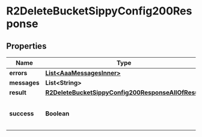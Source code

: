 

# R2DeleteBucketSippyConfig200Response


## Properties

| Name | Type | Description | Notes |
|------------ | ------------- | ------------- | -------------|
|**errors** | [**List&lt;AaaMessagesInner&gt;**](AaaMessagesInner.md) |  |  |
|**messages** | **List&lt;String&gt;** |  |  |
|**result** | [**R2DeleteBucketSippyConfig200ResponseAllOfResult**](R2DeleteBucketSippyConfig200ResponseAllOfResult.md) |  |  |
|**success** | **Boolean** | Whether the API call was successful |  |



